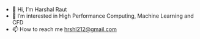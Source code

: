 - 👋 Hi, I’m Harshal Raut
- 👀 I’m interested in High Performance Computing, Machine Learning and CFD
- 📫 How to reach me hrshl212@gmail.com

<!---
hrshl212/hrshl212 is a ✨ special ✨ repository because its `README.md` (this file) appears on your GitHub profile.
You can click the Preview link to take a look at your changes.
--->
